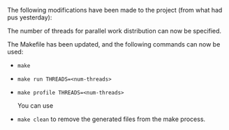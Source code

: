 The following modifications have been made to the project (from what had pus yesterday):

The number of threads for parallel work distribution can now be specified.

The Makefile has been updated, and the following commands can now be used:

*  `make`
*  `make run THREADS=<num-threads>`
*  `make profile THREADS=<num-threads>`

   You can use 
*  `make clean` 
  to remove the generated files from the make process.

